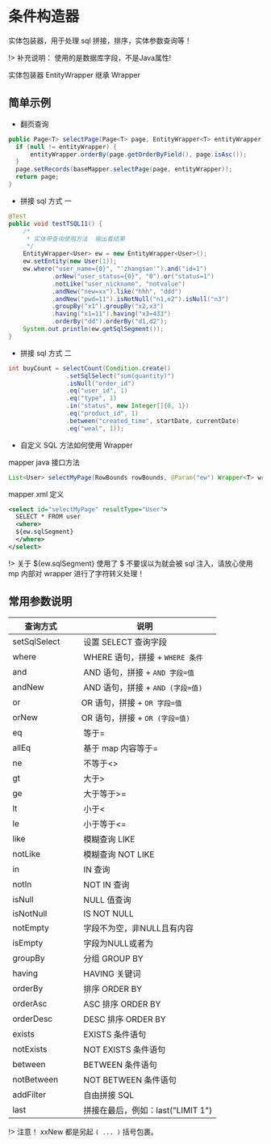 # 条件构造器

实体包装器，用于处理 sql 拼接，排序，实体参数查询等！

!> 补充说明： 使用的是数据库字段，不是Java属性!

实体包装器 EntityWrapper 继承 Wrapper

## 简单示例

- 翻页查询

```java
public Page<T> selectPage(Page<T> page, EntityWrapper<T> entityWrapper) {
  if (null != entityWrapper) {
      entityWrapper.orderBy(page.getOrderByField(), page.isAsc());
  }
  page.setRecords(baseMapper.selectPage(page, entityWrapper));
  return page;
}
```

- 拼接 sql 方式 一

```java
@Test
public void testTSQL11() {
    /*
     * 实体带查询使用方法  输出看结果
     */
    EntityWrapper<User> ew = new EntityWrapper<User>();
    ew.setEntity(new User(1));
    ew.where("user_name={0}", "'zhangsan'").and("id=1")
            .orNew("user_status={0}", "0").or("status=1")
            .notLike("user_nickname", "notvalue")
            .andNew("new=xx").like("hhh", "ddd")
            .andNew("pwd=11").isNotNull("n1,n2").isNull("n3")
            .groupBy("x1").groupBy("x2,x3")
            .having("x1=11").having("x3=433")
            .orderBy("dd").orderBy("d1,d2");
    System.out.println(ew.getSqlSegment());
}
```

- 拼接 sql 方式 二

```java
int buyCount = selectCount(Condition.create()
                .setSqlSelect("sum(quantity)")
                .isNull("order_id")
                .eq("user_id", 1)
                .eq("type", 1)
                .in("status", new Integer[]{0, 1})
                .eq("product_id", 1)
                .between("created_time", startDate, currentDate)
                .eq("weal", 1));
```

- 自定义 SQL 方法如何使用 Wrapper

mapper java 接口方法

```java
List<User> selectMyPage(RowBounds rowBounds, @Param("ew") Wrapper<T> wrapper);
```

mapper xml 定义

```xml
<select id="selectMyPage" resultType="User">
  SELECT * FROM user 
  <where>
  ${ew.sqlSegment}
  </where>
</select>
```
!> 关于 ${ew.sqlSegment} 使用了 $ 不要误以为就会被 sql 注入，请放心使用 mp 内部对 wrapper 进行了字符转义处理！

## 常用参数说明

查询方式          |     	说明
---------------- | ----------------
setSqlSelect     |    设置 SELECT 查询字段
where            |    WHERE 语句，拼接 + `WHERE 条件`
and              |    AND 语句，拼接 + `AND 字段=值`
andNew           |    AND 语句，拼接 + `AND (字段=值)`
or               |    OR 语句，拼接 + `OR 字段=值`
orNew            |    OR 语句，拼接 + `OR (字段=值)`
eq               |    等于=
allEq            |    基于 map 内容等于=
ne               |    不等于<>
gt               |    大于>
ge               |    大于等于>=
lt               |    小于<
le               |    小于等于<=
like             |    模糊查询 LIKE
notLike          |    模糊查询 NOT LIKE
in               |    IN 查询
notIn            |    NOT IN 查询
isNull           |    NULL 值查询
isNotNull        |    IS NOT NULL
notEmpty         |    字段不为空，非NULL且有内容
isEmpty          |    字段为NULL或者为
groupBy          |    分组 GROUP BY
having           |    HAVING 关键词
orderBy          |    排序 ORDER BY
orderAsc         |    ASC 排序 ORDER BY
orderDesc        |    DESC 排序 ORDER BY
exists           |    EXISTS 条件语句
notExists        |    NOT EXISTS 条件语句
between          |    BETWEEN 条件语句
notBetween       |    NOT BETWEEN 条件语句
addFilter        |    自由拼接 SQL
last             |    拼接在最后，例如：last("LIMIT 1")


!> 注意！ xxNew 都是另起 `( ... )` 括号包裹。



